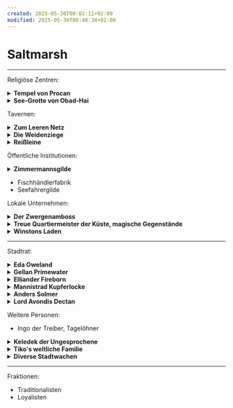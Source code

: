 ```yaml
---
created: 2025-05-30T00:02:11+02:00
modified: 2025-05-30T00:48:38+02:00
---
```


# Saltmarsh

* * *

Religiöse Zentren:

<details>
	<summary><strong>Tempel von Procan</strong></summary>
    <p>geleitet von Wellgar Salzhand, Totengräber Krag.</p>
</details>

<details>
	<summary><strong>See-Grotte von Obad-Hai</strong></summary>
	<p>gepflegt von Ferrin Kastillar</p>
</details>

Tavernen:

<details>
	<summary><strong>Zum Leeren Netz</strong></summary>
	<p>zwielichtig, auf Stelzen über der Bucht, von Kreb Schenker</p>
</details>

<details>
	<summary><strong>Die Weidenziege</strong></summary>
	<p>für Wachen und Zwergen, von Lankus Kurrid</p>
</details>

<details>
	<summary><strong>Reißleine</strong></summary>
	<p>für Seeleute und Fischer, von Hanna Rist</p>
</details>

Öffentliche Institutionen:

<details>
	<summary><strong>Zimmermannsgilde</strong></summary>
	<p>geleitet von Jilar Kanklesten (Gnom)</p>
</details>

- Fischhändlerfabrik
- Seefahrergilde

Lokale Unternehmen:

<details>
	<summary><strong>Der Zwergenamboss</strong></summary>
	<p>von Mafera und Geselle/Sohn Jasker</p>
</details>

<details>
	<summary><strong>Treue Quartiermeister der Küste, magische Gegenstände</strong></summary>
	<p>geleitet von Kapitän Xendros (Tiefling)</p>
</details>

<details>
	<summary><strong>Winstons Laden</strong></summary>
	<p>von Winston (Halbling)</p>
</details>

* * *

Stadtrat:

<details>
	<summary><strong>Eda Oweland</strong></summary>
	<p>dienstältestes Ratsmitglied, besitzt drei Fischerboote, Traditionalistin</p>
</details>

<details>
	<summary><strong>Gellan Primewater</strong></summary>
	<p>größter Kaufmann Saltmarshs, wohlhaben und prahlend, Traditionalist</p>
</details>

<details>
	<summary><strong>Elliander Fireborn</strong></summary>
	<p>Leiter der Stadtwache, Vetaran der Allianz der Lords und Loyalist</p>
</details>

<details>
	<summary><strong>Mannistrad Kupferlocke</strong></summary>
	<p>Zwerg, Leiterin des Bergbaus, Loyalistin</p>
</details>

<details>
	<summary><strong>Anders Solmer</strong></summary>
	<p>beliebt, jung, Fischerei & Handel, gegen Sklaverei und Schmuggel, unser Kontakt zum Stadtrat</p>
</details>

<details>
	<summary><strong>Lord Avondis Dectan</strong></summary>
	<p>Ehrensitz der Alianz der Lords im Stadtrat, blockiert Entscheidungen</p>
</details>

Weitere Personen:
- Ingo der Treiber, Tagelöhner

<details>
	<summary><strong>Keledek der Ungesprochene</strong></summary>
	<p>ausländischer, mysteriöser Zauberer</p>
</details>

<details>
	<summary><strong>Tiko's weltliche Familie</strong></summary>
	<p>mäßig erfolgreiche Händler mit wenigen überregionalen Beziehungen.</p>
</details>

<details>
	<summary><strong>Diverse Stadtwachen</strong></summary>
	<p>die Lauzian und Gamli kennen.</p>
</details>

* * *

Fraktionen:
- Traditionalisten
- Loyalisten
